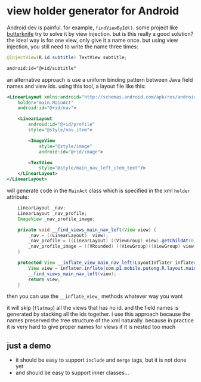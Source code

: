 # view holder generator for Android


Android dev is painful. for example, `findViewById()`. some project like [butterknife](http://jakewharton.github.io/butterknife/) try to solve it by view injection. but is this really a good solution? the ideal way is for one view, only give it a name once. but using view injection, you still need to write the name three times:

```java
@InjectView(R.id.subtitle) TextView subtitle;
```

```xml
android:id="@+id/subtitle"
```

an alternative approach is use a uniform binding pattern between Java field names and view ids. using this tool, a layout file like this:

```xml
<LinearLayout xmlns:android="http://schemas.android.com/apk/res/android"
    holder="main.MainAct"
    android:id="@+id/nav">

    <LinearLayout
        android:id="@+id/profile"
        style="@style/nav_item">

        <ImageView
            style="@style/image"
            android:id="@+id/image">

        <TextView
            style="@style/main_nav_left_item_text"/>
    </LinearLayout>
</LinearLayout>
```

will generate code in the `MainAct` class which is specified in the xml `holder` attribute:

```Java
    LinearLayout _nav;
    LinearLayout _nav_profile;
    ImageView _nav_profile_image;

    private void __find_views_main_nav_left(View view) {
        _nav = ((LinearLayout)  view);
        _nav_profile = ((LinearLayout) ((ViewGroup) view).getChildAt(0));
        _nav_profile_image = ((VRounded) ((ViewGroup)((ViewGroup) view).getChildAt(0)).getChildAt(0));
    }

    protected View __inflate_view_main_nav_left(LayoutInflater inflater, ViewGroup parent) {
        View view = inflater.inflate(com.p1.mobile.putong.R.layout.main_nav_left, parent, false);
        __find_views_main_nav_left(view);
        return view;
    }
   ```

then you can use the `__inflate_view_` methods whatever way you want

it will skip (`flatmap`) all the views that has no id. and the field names is generated by stacking all the ids together. i use this approach because the names preserved the tree structure of the xml naturally. because in practice it is very hard to give proper names for views if it is nested too much


## just a demo

* it should be easy to support `include` and `merge` tags, but it is not done yet
* and should be easy to support inner classes...



